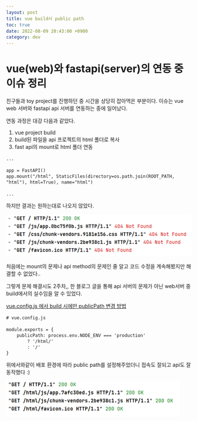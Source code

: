 ```yaml
---
layout: post
title: vue build시 public path
toc: true
date: 2022-08-09 20:43:00 +0900
category: dev
---
```

# vue(web)와 fastapi(server)의 연동 중 이슈 정리

친구들과 toy project를 진행하던 중 시간을 상당히 잡아먹은 부분이다.
이슈는 vue web 서버와 fastapi api 서버를 연동하는 중에 일어났다.

연동 과정은 대강 다음과 같았다.
1. vue project build
2. build된 파일을 api 프로젝트의 html 폴더로 복사
3. fast api의 mount로 html 폴더 연동

```
...

app = FastAPI()
app.mount("/html", StaticFiles(directory=os.path.join(ROOT_PATH, "html"), html=True), name="html")

...
```

하지만 결과는 원하는대로 나오지 않았다.

![](../static/2022-08-09/404notfound.png)

처음에는 mount의 문제나 api method의 문제인 줄 알고 코드 수정을 계속해봤지만 해결할 수 없었다..

그렇게 문제 해결시도 2주차,, 한 블로그 글을 통해 api 서버의 문제가 아닌 web서버 중 build에서의 실수임을 알 수 있었다.

[vue.config.js 에서 build 시에만 publicPath 변경 방법](https://kabkee.github.io/vue-cli/vue-cli-publicPath/)


```
# vue.config.js

module.exports = {
    publicPath: process.env.NODE_ENV === 'production'
        ? '/html/'
        : '/'
}
```

위에서와같이 배포 환경에 따라 public path를 설정해주었더니 접속도 잘되고 api도 잘 동작했다 :)

![](../static/2022-08-09/success.png)

